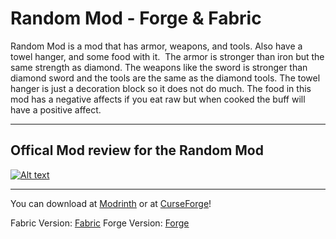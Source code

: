 # Random Mod - Forge & Fabric
Random Mod is a mod that has armor, weapons, and tools. Also have a towel hanger, and some food with it.  The armor is stronger than iron but the same strength as diamond. The weapons like the sword is stronger than diamond sword and the tools are the same as the diamond tools. The towel hanger is just a decoration block so it does not do much. The food in this mod has a negative affects if you eat raw but when cooked the buff will have a positive affect. 
___________________________________________________________________________________________________________________________________________________________________________________
Offical Mod review for the Random Mod
-

[![Alt text](https://img.youtube.com/vi/rK8y4ghOhuY/mq2.jpg)](https://www.youtube.com/watch?v=rK8y4ghOhuY)

___________________________________________________________________________________________________________________________________________________________________________________
You can download at [Modrinth](https://www.modrinth.com/mod/randommod/version/A3Y4VKHf) or at [CurseForge](https://www.curseforge.com/minecraft/mc-mods/random-mod-by-easycanadiangamer)!



Fabric Version: [Fabric](https://github.com/EasyCanadianGamer/random-mod-fabric-1.20.1)
Forge Version: [Forge](https://github.com/EasyCanadianGamer/randommod-1.20.1)
